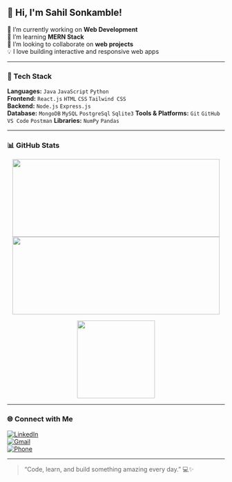 ## 👋 Hi, I'm Sahil Sonkamble!

🔭 I’m currently working on **Web Development**  
🌱 I’m learning **MERN Stack**  
👯 I’m looking to collaborate on **web projects**  
💡 I love building interactive and responsive web apps  

---

### 🚀 Tech Stack

**Languages:**  `Java` `JavaScript` `Python`  
**Frontend:** `React.js` `HTML` `CSS` `Tailwind CSS`  
**Backend:** `Node.js` `Express.js`  
**Database:** `MongoDB` `MySQL` `PostgreSql` `Sqlite3`
**Tools & Platforms:** `Git` `GitHub` `VS Code` `Postman` 
**Libraries:** `NumPy` `Pandas`  

---

### 📊 GitHub Stats

<p align="center">
  <img src="https://github-readme-stats.vercel.app/api?username=sonkamblesahil&show_icons=true&theme=radical" height="180" width="480"/>
  <img src="https://leetcard.jacoblin.cool/sahilsonkamble17?theme=dark" height="180" width="480"/>
</p>

<p align="center">
  <img src="https://github-readme-stats.vercel.app/api/top-langs/?username=sonkamblesahil&layout=compact&theme=radical" height="180" />
</p>

---

### 🌐 Connect with Me

[![LinkedIn](https://img.shields.io/badge/LinkedIn-0A66C2?style=for-the-badge&logo=linkedin&logoColor=white)](https://www.linkedin.com/in/sonkamblesahil)  
[![Gmail](https://img.shields.io/badge/Gmail-D14836?style=for-the-badge&logo=gmail&logoColor=white)](mailto:sahilsonkamble17@gmail.com)  
[![Phone](https://img.shields.io/badge/Phone-9404281358-orange?style=for-the-badge)](#)  

---

> “Code, learn, and build something amazing every day.” 💻✨

